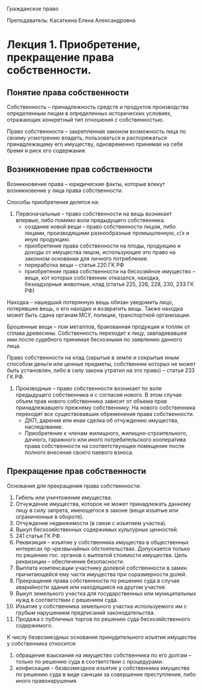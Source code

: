 Гражданское право

Преподаватель: Касаткина Елена Александровна

# Лекция 1. Приобретение, прекращение права собственности.

## Понятие права собственности

Собственность – принадлежность средств и продуктов производства определенным лицам в определенных исторических условиях, отражающих конкретный тип отношения с собственностью.

Право собственности – закрепленная законом возможность лица по своему усмотрению владеть, пользоваться и распоряжаться принадлежащему его имуществу, одновременно принимая на себя бремя и риск его содержания.

## Возникновение прав собственности

Возникновение права – юридические факты, которые влекут возникновение у лица права собственности.

Способы приобретения делятся на:

1. Первоначальные – право собственности на вещь возникает впервые, либо помимо воли предыдущего собственника.
   - создание новой вещи – право собственности лицом, либо лицами, производящими разнообразные промышленную, с/х и иную продукцию.
   - приобретение права собственности на плоды, продукцию и доходы от имущества лицом, использующее это право на законном основании для личного потребления.
   - переработка вещи – статья 220 ГК РФ
   - приобретение права собственности на бесхозяйное имущество – вещи, кот которых собственник отказался, находка, безнадзорные животные, клад (статья 225, 226, 228, 230, 233 ГК РФ)

Находка – нашедший потерянную вещь обязан уведомить лицо, потерявшее вещь, о его находке и возвратить вещь. Также находка может быть сдана органам МСУ, полиции, транспортной организации.

Брошенные вещи – лом металлов, бракованная продукция и топляк от сплава древесины. Собственность переходит к лицу, завладевавшее ими после судебного принимая бесхозными по заявлению данного лица.

Право собственности на клад (зарытые в земле и сокрытые иным способом деньги или ценные предметы, собственник которых не может быть установлен, либо в силу закона утратил на это право) – статья 233 ГК РФ.

1. Производные – право собственности возникает по воле предыдущего собственника и с согласия нового. В этом случае объем прав нового собственника зависит от объема прав принадлежавшего прежнему собственнику. На нового собственника переходят все существовавшие обременения права собственности.
   - ДКП, дарения или иная сделка об отчуждению имущества, наследование.
   - Приобретение к членам жилищного, жилищно-строительного, дачного, гаражного или иного потребительского кооператива права собственности на соответствующее помещение после полного внесения своего паевого взноса.

## Прекращение прав собственности

Основания для прекращения права собственности:

1. Гибель или уничтожение имущества.
2. Отчуждение имущества, которое не может принадлежать данному лицу в силу запрета, имеющегося в законе (вещи изъятые или ограниченные в обороте).
3. Отчуждение недвижимости (в связи с изъятием участка).
4. Выкуп бесхозяйственных содержимых культурных ценностей.
5. 241 статья ГК РФ.
6. Реквизиция – изъятие у собственника имущества в общественных интересах пр чрезвычайных обстоятельствах. Допускается только по решению гос. органов с выплатой стоимости имущества. Цель реквизиции – обеспечение безопасности.
7. Выплата компенсации участнику долевой собственности в замен причитающейся ему части имущества при соразмерности долей.
8. Прекращение права собственности по решению суда в случае аварийности здания или находящиеся на другом участке.
9. Выкуп земельного участка для государственных или муниципальных нужд в соответствии с решением суда.
10. Изъятие у собственника земельного участка используемого им с грубым нарушением предписаний законодательства.
11. Продажа с публичных торгов по решению суда бесхозяйственного содержимого.

К числу безвозмездных основания принудительного изъятия имущества у собственника относится:

1. обращение взыскания на имущество собственника по его долгам – только по решению суда в соответствии с процедурами.
2. конфискация – безвозмездное изъятие у собственника имущества по решению суда в виде санкции за совершение преступления, либо иного правонарушения.